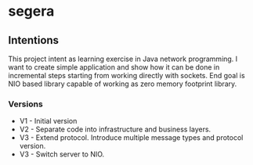 # segera

## Intentions

This project intent as learning exercise in Java network programming.
I want to create simple application and show how it can be done in incremental steps starting from working directly with sockets. End goal is NIO based library capable of working as zero memory footprint library.

### Versions

* V1 - Initial version
* V2 - Separate code into infrastructure and business layers.
* V3 - Extend protocol. Introduce multiple message types and protocol version.
* V3 - Switch server to NIO.